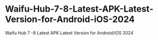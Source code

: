 # Waifu-Hub-7-8-Latest-APK-Latest-Version-for-Android-iOS-2024
Waifu Hub 7 -8 Latest APK Latest Version for Android/iOS 2024
